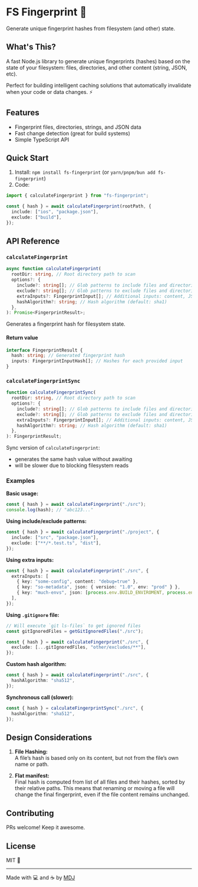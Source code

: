 # FS Fingerprint 🫆

Generate unique fingerprint hashes from filesystem (and other) state.

## What's This?

A fast Node.js library to generate unique fingerprints (hashes) based on the state of your filesystem: files, directories, and other content (string, JSON, etc).

Perfect for building intelligent caching solutions that automatically invalidate when your code or data changes. ⚡

## Features

- Fingerprint files, directories, strings, and JSON data
- Fast change detection (great for build systems)
- Simple TypeScript API

## Quick Start

1. Install: `npm install fs-fingerprint` (or `yarn/pnpm/bun add fs-fingerprint`)
2. Code:

```ts
import { calculateFingerprint } from "fs-fingerprint";

const { hash } = await calculateFingerprint(rootPath, {
  include: ["ios", "package.json"],
  exclude: ["build"],
});
```

## API Reference

### `calculateFingerprint`

```ts
async function calculateFingerprint(
  rootDir: string, // Root directory path to scan
  options?: {
    include?: string[]; // Glob patterns to include files and directories (default: all)
    exclude?: string[]; // Glob patterns to exclude files and directories (default: none)
    extraInputs?: FingerprintInput[]; // Additional inputs: content, JSON
    hashAlgorithm?: string; // Hash algorithm (default: sha1)
  },
): Promise<FingerprintResult>;
```

Generates a fingerprint hash for filesystem state.

#### Return value

```typescript
interface FingerprintResult {
  hash: string; // Generated fingerprint hash
  inputs: FingerprintInputHash[]; // Hashes for each provided input
}
```

### `calculateFingerprintSync`

```ts
function calculateFingerprintSync(
  rootDir: string, // Root directory path to scan
  options?: {
    include?: string[]; // Glob patterns to include files and directories (default: all)
    exclude?: string[]; // Glob patterns to exclude files and directories (default: none)
    extraInputs?: FingerprintInput[]; // Additional inputs: content, JSON
    hashAlgorithm?: string; // Hash algorithm (default: sha1)
  },
): FingerprintResult;
```

Sync version of `calculateFingerprint`:

- generates the same hash value without awaiting
- will be slower due to blocking filesystem reads

### Examples

**Basic usage:**

```typescript
const { hash } = await calculateFingerprint("./src");
console.log(hash); // "abc123..."
```

**Using include/exclude patterns:**

```typescript
const { hash } = await calculateFingerprint("./project", {
  include: ["src", "package.json"],
  exclude: ["**/*.test.ts", "dist"],
});
```

**Using extra inputs:**

```typescript
const { hash } = await calculateFingerprint("./src", {
  extraInputs: [
    { key: "some-config", content: "debug=true" },
    { key: "so-metadata", json: { version: "1.0", env: "prod" } },
    { key: "much-envs", json: [process.env.BUILD_ENVIROMENT, process.env.FEATURE_ENABLED] },
  ],
});
```

**Using `.gitignore` file:**

```typescript
// Will execute `git ls-files` to get ignored files
const gitIgnoredFiles = getGitIgnoredFiles("./src");

const { hash } = await calculateFingerprint("./src", {
  exclude: [...gitIgnoredFiles, "other/excludes/**"],
});
```

**Custom hash algorithm:**

```typescript
const { hash } = await calculateFingerprint("./src", {
  hashAlgorithm: "sha512",
});
```

**Synchronous call (slower):**

```typescript
const { hash } = calculateFingerprintSync("./src", {
  hashAlgorithm: "sha512",
});
```

## Design Considerations

1. **File Hashing:**  
   A file’s hash is based only on its content, but not from the file’s own name or path.

2. **Flat manifest:**  
   Final hash is computed from list of all files and their hashes, sorted by their relative paths. This means that renaming or moving a file will change the final fingerprint, even if the file content remains unchanged.

## Contributing

PRs welcome! Keep it awesome.

## License

MIT 💝

---

Made with 💻 and ☕️ by [MDJ](https://x.com/mdj_dev/)
